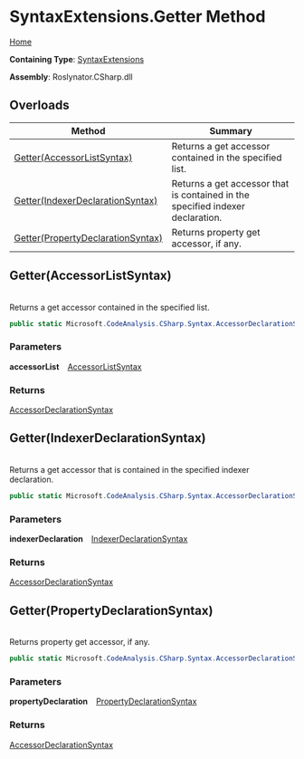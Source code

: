 # SyntaxExtensions\.Getter Method

[Home](../../../../README.md)

**Containing Type**: [SyntaxExtensions](../README.md)

**Assembly**: Roslynator\.CSharp\.dll

## Overloads

| Method | Summary |
| ------ | ------- |
| [Getter(AccessorListSyntax)](#Roslynator_CSharp_SyntaxExtensions_Getter_Microsoft_CodeAnalysis_CSharp_Syntax_AccessorListSyntax_) | Returns a get accessor contained in the specified list\. |
| [Getter(IndexerDeclarationSyntax)](#Roslynator_CSharp_SyntaxExtensions_Getter_Microsoft_CodeAnalysis_CSharp_Syntax_IndexerDeclarationSyntax_) | Returns a get accessor that is contained in the specified indexer declaration\. |
| [Getter(PropertyDeclarationSyntax)](#Roslynator_CSharp_SyntaxExtensions_Getter_Microsoft_CodeAnalysis_CSharp_Syntax_PropertyDeclarationSyntax_) | Returns property get accessor, if any\. |

## Getter\(AccessorListSyntax\) <a name="Roslynator_CSharp_SyntaxExtensions_Getter_Microsoft_CodeAnalysis_CSharp_Syntax_AccessorListSyntax_"></a>

\
Returns a get accessor contained in the specified list\.

```csharp
public static Microsoft.CodeAnalysis.CSharp.Syntax.AccessorDeclarationSyntax Getter(this Microsoft.CodeAnalysis.CSharp.Syntax.AccessorListSyntax accessorList)
```

### Parameters

**accessorList** &ensp; [AccessorListSyntax](https://docs.microsoft.com/en-us/dotnet/api/microsoft.codeanalysis.csharp.syntax.accessorlistsyntax)

### Returns

[AccessorDeclarationSyntax](https://docs.microsoft.com/en-us/dotnet/api/microsoft.codeanalysis.csharp.syntax.accessordeclarationsyntax)

## Getter\(IndexerDeclarationSyntax\) <a name="Roslynator_CSharp_SyntaxExtensions_Getter_Microsoft_CodeAnalysis_CSharp_Syntax_IndexerDeclarationSyntax_"></a>

\
Returns a get accessor that is contained in the specified indexer declaration\.

```csharp
public static Microsoft.CodeAnalysis.CSharp.Syntax.AccessorDeclarationSyntax Getter(this Microsoft.CodeAnalysis.CSharp.Syntax.IndexerDeclarationSyntax indexerDeclaration)
```

### Parameters

**indexerDeclaration** &ensp; [IndexerDeclarationSyntax](https://docs.microsoft.com/en-us/dotnet/api/microsoft.codeanalysis.csharp.syntax.indexerdeclarationsyntax)

### Returns

[AccessorDeclarationSyntax](https://docs.microsoft.com/en-us/dotnet/api/microsoft.codeanalysis.csharp.syntax.accessordeclarationsyntax)

## Getter\(PropertyDeclarationSyntax\) <a name="Roslynator_CSharp_SyntaxExtensions_Getter_Microsoft_CodeAnalysis_CSharp_Syntax_PropertyDeclarationSyntax_"></a>

\
Returns property get accessor, if any\.

```csharp
public static Microsoft.CodeAnalysis.CSharp.Syntax.AccessorDeclarationSyntax Getter(this Microsoft.CodeAnalysis.CSharp.Syntax.PropertyDeclarationSyntax propertyDeclaration)
```

### Parameters

**propertyDeclaration** &ensp; [PropertyDeclarationSyntax](https://docs.microsoft.com/en-us/dotnet/api/microsoft.codeanalysis.csharp.syntax.propertydeclarationsyntax)

### Returns

[AccessorDeclarationSyntax](https://docs.microsoft.com/en-us/dotnet/api/microsoft.codeanalysis.csharp.syntax.accessordeclarationsyntax)

